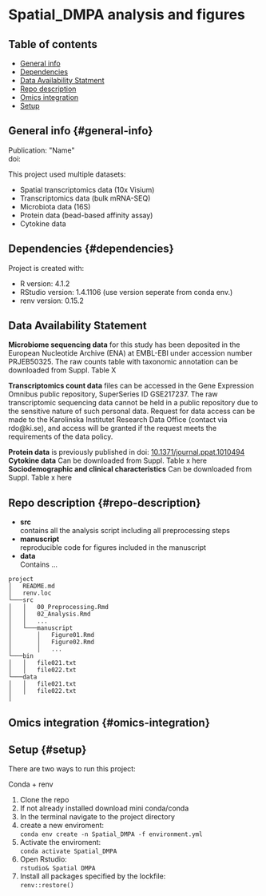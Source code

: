 # Spatial_DMPA analysis and figures

## Table of contents

-   [General info](#general-info)
-   [Dependencies](#dependencies)
-   [Data Availability Statment](#data-availability-statment)
-   [Repo description](#repo-description)
-   [Omics integration](#omics-integration)
-   [Setup](#setup)

## General info {#general-info}

Publication: "Name"\
doi:

This project used multiple datasets: 
- Spatial transcriptomics data (10x Visium)
- Transcriptomics data (bulk mRNA-SEQ)
- Microbiota data (16S) 
- Protein data (bead-based affinity assay)
- Cytokine data

## Dependencies {#dependencies}

Project is created with:

- R version: 4.1.2
- RStudio version: 1.4.1106 (use version seperate from conda env.)
- renv version: 0.15.2

## Data Availability Statement

**Microbiome sequencing data** for this study has been deposited in the
European Nucleotide Archive (ENA) at EMBL-EBI under accession number
PRJEB50325. The raw counts table with taxonomic annotation can be
downloaded from Suppl. Table X

**Transcriptomics count data** files can be accessed in the Gene
Expression Omnibus public repository, SuperSeries ID GSE217237. The raw
transcriptomic sequencing data cannot be held in a public repository due
to the sensitive nature of such personal data. Request for data access
can be made to the Karolinska Institutet Research Data Office (contact
via rdo\@ki.se), and access will be granted if the request meets the
requirements of the data policy.

**Protein data** is previously published in doi:
[10.1371/journal.ppat.1010494](https://doi.org/10.1371/journal.ppat.1010494.s017)\
**Cytokine data** Can be downloaded from Suppl. Table x here\
**Sociodemographic and clinical characteristics** Can be downloaded from
Suppl. Table x here

## Repo description {#repo-description}

-   **src**\
    contains all the analysis script including all preprocessing steps
-   **manuscript**\
    reproducible code for figures included in the manuscript
-   **data**\
    Contains ...

<!-- -->

    project
    │   README.md
    │   renv.loc    
    └───src
    │   │   00_Preprocessing.Rmd
    │   │   02_Analysis.Rmd
    │   │   ...
    │   └───manuscript
    │       │   Figure01.Rmd
    │       │   Figure02.Rmd
    │       │   ...
    └───bin
    │   │   file021.txt
    │   │   file022.txt
    └───data
    │   │   file021.txt
    │   │   file022.txt
    │

## Omics integration {#omics-integration}

## Setup {#setup}

There are two ways to run this project:

Conda + renv

1.  Clone the repo
2.  If not already installed download mini conda/conda
3.  In the terminal navigate to the project directory
4.  create a new enviroment:<br/>
    `conda env create -n Spatial_DMPA -f environment.yml`
5.  Activate the enviroment:<br/> `conda activate Spatial_DMPA`
6.  Open Rstudio:<br/> `rstudio& Spatial DMPA`
7.  Install all packages specified by the lockfile:<br/>
    `renv::restore()`
